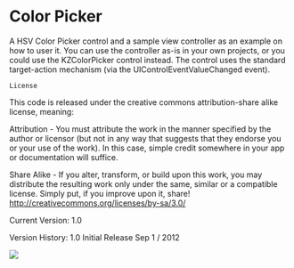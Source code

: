 # Color Picker

A HSV Color Picker control and a sample view controller as an example on how to user it.
You can use the controller as-is in your own projects, or you could use the KZColorPicker control instead. 
The control uses the standard target-action mechanism (via the UIControlEventValueChanged event).

`License`

This code is released under the creative commons attribution-share alike license, meaning:

Attribution - You must attribute the work in the manner specified by the author or licensor 
(but not in any way that suggests that they endorse you or your use of the work).
In this case, simple credit somewhere in your app or documentation will suffice.

Share Alike - If you alter, transform, or build upon this work, you may distribute the resulting
work only under the same, similar or a compatible license.
Simply put, if you improve upon it, share!
http://creativecommons.org/licenses/by-sa/3.0/

Current Version: 1.0

Version History:
1.0 Initial Release Sep 1 / 2012

![](https://raw.github.com/alexrestrepo/KZColorPicker/master/screen.png)